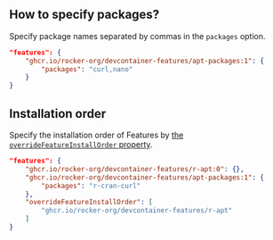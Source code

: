 <!-- markdownlint-disable MD041 -->

## How to specify packages?

Specify package names separated by commas in the `packages` option.

```json
"features": {
    "ghcr.io/rocker-org/devcontainer-features/apt-packages:1": {
        "packages": "curl,nano"
    }
}
```

## Installation order

Specify the installation order of Features
by [the `overrideFeatureInstallOrder` property](https://containers.dev/implementors/features/#overrideFeatureInstallOrder).

```json
"features": {
    "ghcr.io/rocker-org/devcontainer-features/r-apt:0": {},
    "ghcr.io/rocker-org/devcontainer-features/apt-packages:1": {
        "packages": "r-cran-curl"
    },
    "overrideFeatureInstallOrder": [
        "ghcr.io/rocker-org/devcontainer-features/r-apt"
    ]
}
```
